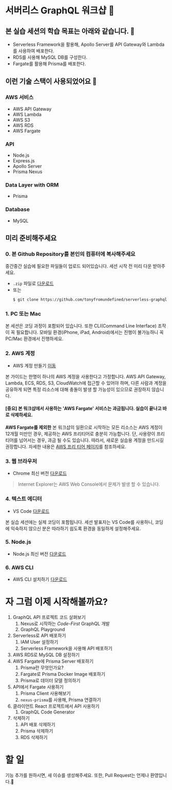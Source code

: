 # 서버리스 GraphQL 워크샵 🍯

## 본 실습 세션의 학습 목표는 아래와 같습니다. 👏
- Serverless Framework을 활용해, Apollo Server를 API Gateway와 Lambda를 사용하여 배포한다.
- RDS를 사용해 MySQL DB를 구성한다.
- Fargate를 활용해 Prisma를 배포한다.

## 이런 기술 스택이 사용되었어요 🧐
### AWS 서비스
- AWS API Gateway
- AWS Lambda
- AWS S3
- AWS RDS
- AWS Fargate

### API
- Node.js
- Express.js
- Apollo Server
- Prisma Nexus

### Data Layer with ORM
- Prisma

### Database
- MySQL

##  미리 준비해주세요
### 0. 본 Github Repository를 본인의 컴퓨터에 복사해주세요
중간중간 실습에 필요한 파일들이 업로드 되어있습니다. 세션 시작 전 미리 다운 받아주세요.
- `.zip` 파일로 [다운로드](https://github.com/tonyfromundefined/ausg-seminar-2018/archive/master.zip)
- 또는
  ```bash
  $ git clone https://github.com/tonyfromundefined/serverless-graphql-workshop
  ```

### 1. PC 또는 Mac
본 세션은 코딩 과정이 포함되어 있습니다. 또한 CLI(Command Line Interface) 조작이 꼭 필요합니다. 모바일 환경(iPhone, iPad, Android)에서는 진행이 불가능하니 꼭 PC/Mac 환경에서 진행하세요.

### 2. AWS 계정
- AWS 계정 만들기 [이동](https://aws.amazon.com/ko/)

본 가이드는 한명이 하나의 AWS 계정을 사용한다고 가정합니다. AWS API Gateway, Lambda, ECS, RDS, S3, CloudWatch에 접근할 수 있어야 하며, 다른 사람과 계정을 공유하게 되면 특정 리소스에 대해 충돌이 발생 할 가능성이 있으므로 권장하지 않습니다.

#### [중요] 본 워크샵에서 사용하는 'AWS Fargate' 서비스는 **과금**됩니다. 실습이 끝나고 바로 삭제하세요.

**AWS Fargate를 제외한** 본 워크샵의 일환으로 시작하는 모든 리소스는 AWS 계정이 12개월 미만인 경우, 제공하는 AWS 프리티어로 충분히 가능합니다. 단, 사용량이 프리티어를 넘어서는 경우, 과금 될 수도 있습니다. 따라서, 새로운 실습용 계정을 만드시길 권장합니다. 자세한 내용은 [AWS 프리 티어 페이지](https://aws.amazon.com/free/)를 참조하세요.

### 3. 웹 브라우저
- Chrome 최신 버전 [다운로드](https://www.google.com/chrome/)

> Internet Explorer는 AWS Web Console에서 문제가 발생 할 수 있습니다.

### 4. 텍스트 에디터
- VS Code [다운로드](https://code.visualstudio.com/)

본 실습 세션에는 실제 코딩이 포함됩니다. 세션 발표자는 VS Code를 사용하니, 코딩에 익숙하지 않으신 분은 따라하기 쉽도록 환경을 동일하게 설정해주세요.

### 5. Node.js
- Node.js 최신 버전 [다운로드](https://nodejs.org/en/)

### 6. AWS CLI
- AWS CLI 설치하기 [다운로드](https://aws.amazon.com/ko/cli/)


# 자 그럼 이제 시작해볼까요?
1. GraphQL API 프로젝트 코드 살펴보기
    1. Nexus로 시작하는 *Code-First* GraphQL 개발
    2. GraphQL Playground
2. Serverless로 API 배포하기
    1. IAM User 설정하기
    2. Serverless Framework을 사용해 API 배포하기
3. AWS RDS로 MySQL DB 설정하기
4. AWS Fargate에 Prisma Server 배포하기
    1. Prisma란 무엇인가요?
    2. Fargate로 Prisma Docker Image 배포하기
    3. Prisma로 데이터 모델 정의하기
5. API에서 Fargate 사용하기
    1. Prisma Client 사용해보기
    1. `nexus-prisma`를 사용해, Prisma 연결하기
6. 클라이언트 React 프로젝트에서 API 사용하기
    1. GraphQL Code Generator
7. 삭제하기
    1. API 배포 삭제하기
    2. Prisma 삭제하기
    3. RDS 삭제하기

# 할 일
기능 추가를 원하시면, 새 이슈를 생성해주세요. 또한, Pull Request는 언제나 환영입니다.🙏
